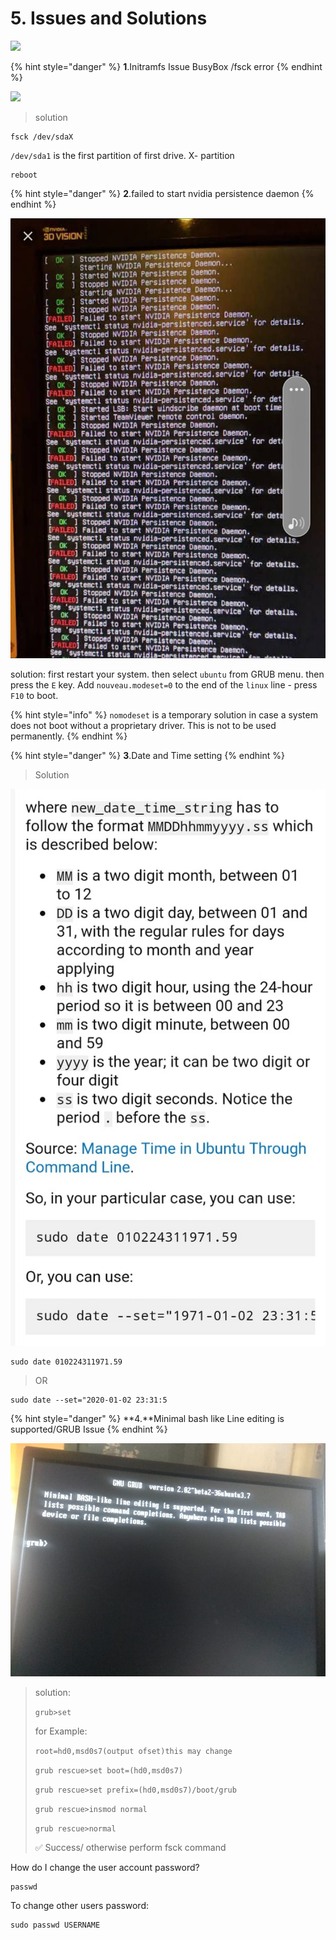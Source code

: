 # 5. Issues and Solutions

![](.gitbook/assets/27659-bug-guy-1-.gif)

{% hint style="danger" %}
**1**.Initramfs Issue BusyBox /fsck error
{% endhint %}

![](.gitbook/assets/image.jpg)

> solution

```text
fsck /dev/sdaX
```

 `/dev/sda1` is the first partition of first drive. X- partition

```text
reboot
```

{% hint style="danger" %}
**2**.failed to start nvidia persistence daemon
{% endhint %}

![](.gitbook/assets/500089300355_338398.jpg)

solution: first restart your system. then select `ubuntu` from GRUB menu. then press the `E` key. Add `nouveau.modeset=0` to the end of the `linux` line - press `F10` to boot.

{% hint style="info" %}
 `nomodeset` is a temporary solution in case a system does not boot without a proprietary driver. This is not to be used permanently.
{% endhint %}

{% hint style="danger" %}
**3**.Date and Time setting
{% endhint %}

> Solution

![](.gitbook/assets/image2.jpg)

```text
sudo date 010224311971.59
```

> OR

```text
sudo date --set="2020-01-02 23:31:5
```

{% hint style="danger" %}
**4.**Minimal bash like Line editing is supported/GRUB Issue
{% endhint %}

![](.gitbook/assets/pic.jpg)

> solution:
>
> `grub>set`
>
> for Example:
>
> `root=hd0,msd0s7(output ofset)this may change`
>
> `grub rescue>set boot=(hd0,msd0s7)`
>
> `grub rescue>set prefix=(hd0,msd0s7)/boot/grub`
>
> `grub rescue>insmod normal`
>
> `grub rescue>normal`
>
> ✅ Success/ otherwise perform  fsck command



How do I change the user account password?

```text
passwd
```

To change other users password:

```text
sudo passwd USERNAME
```

